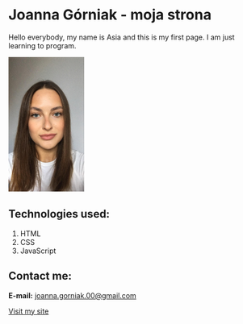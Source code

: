 # Joanna Górniak - moja strona

Hello everybody, my name is Asia and this is my first page.
I am just learning to program.


<img src="images/Asia.jpg" width="150"/>

## Technologies used:

1. HTML
2. CSS
3. JavaScript

## Contact me:
**E-mail:** [joanna.gorniak.00@gmail.com](mailto:joanna.gorniak.00@gmail.com)

[Visit my site](https://joanna2307.github.io/homepage/)
